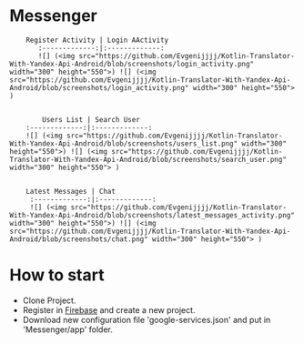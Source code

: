 # Messenger

        Register Activity | Login AActivity
           :-------------:|:-------------:
           ![] (<img src="https://github.com/Evgenijjjj/Kotlin-Translator-With-Yandex-Api-Android/blob/screenshots/login_activity.png" width="300" height="550">) ![] (<img src="https://github.com/Evgenijjjj/Kotlin-Translator-With-Yandex-Api-Android/blob/screenshots/login_activity.png" width="300" height="550"> )


            Users List | Search User
        :-------------:|:-------------:
        ![] (<img src="https://github.com/Evgenijjjj/Kotlin-Translator-With-Yandex-Api-Android/blob/screenshots/users_list.png" width="300" height="550">) ![] (<img src="https://github.com/Evgenijjjj/Kotlin-Translator-With-Yandex-Api-Android/blob/screenshots/search_user.png" width="300" height="550"> )
        
        
        Latest Messages | Chat
         :-------------:|:-------------:
         ![] (<img src="https://github.com/Evgenijjjj/Kotlin-Translator-With-Yandex-Api-Android/blob/screenshots/latest_messages_activity.png" width="300" height="550">) ![] (<img src="https://github.com/Evgenijjjj/Kotlin-Translator-With-Yandex-Api-Android/blob/screenshots/chat.png" width="300" height="550"> )

# How to start
* Clone Project.
* Register in [Firebase](https://console.firebase.google.com/) and create a new project.
* Download new configuration file 'google-services.json' and put in 'Messenger/app' folder.

